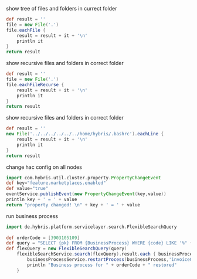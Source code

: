 show tree of files and folders in currect folder
```groovy
def result = ''
file = new File('.')
file.eachFile {
    result = result + it + '\n'
    println it
}
return result
```

show recursive files and folders in correct folder
```groovy
def result = ''
file = new File('.')
file.eachFileRecurse {
    result = result + it + '\n'
    println it
}
return result
```

show recursive files and folders in correct folder
```groovy
def result = ''
new File('../../../../../../home/hybris/.bashrc').eachLine {
    result = result + it + '\n'
    println it
}
return result
```
change hac config on all nodes
```groovy
import com.hybris.util.cluster.property.PropertyChangeEvent
def key="feature.marketplaces.enabled"
def value="true"
eventService.publishEvent(new PropertyChangeEvent(key,value))
println key + ' = ' + value
return "property changed! \n" + key + ' = ' + value
```
run business process
```groovy
import de.hybris.platform.servicelayer.search.FlexibleSearchQuery
 
def orderCode = [3903105109]
def query = "SELECT {pk} FROM {BusinessProcess} WHERE {code} LIKE '%" + orderCode + "%'"
def flexQuery = new FlexibleSearchQuery(query)
    flexibleSearchService.search(flexQuery).result.each { businessProcess -> 
        businessProcessService.restartProcess(businessProcess,'invoiceOrder')
        println "Business process for " + orderCode + " restored"
    }
```
